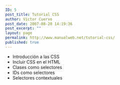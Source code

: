 ```yaml
---
ID: 5
post_title: Tutorial CSS
author: Víctor Cuervo
post_date: 2007-08-20 14:19:36
post_excerpt: ""
layout: page
permalink: http://www.manualweb.net/tutorial-css/
published: true
---
```

*   Introducción a las CSS
*   Incluir CSS en el HTML
*   Clases como selectores
*   IDs como selectores
*   Selectores contextuales